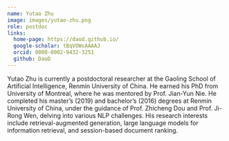 ```yaml
---
name: Yutao Zhu
image: images/yutao-zhu.png
role: postdoc
links:
  home-page: https://daod.github.io/
  google-scholar: tBqVOWsAAAAJ
  orcid: 0000-0002-9432-3251
  github: DaoD
---
```


Yutao Zhu is currently a postdoctoral researcher at the Gaoling School of Artificial Intelligence, Renmin University of China. He earned his PhD from University of Montreal, where he was mentored by Prof. Jian-Yun Nie. He completed his master’s (2019) and bachelor’s (2016) degrees at Renmin University of China, under the guidance of Prof. Zhicheng Dou and Prof. Ji-Rong Wen, delving into various NLP challenges. His research interests include retrieval-augmented generation, large language models for information retrieval, and session-based document ranking.
